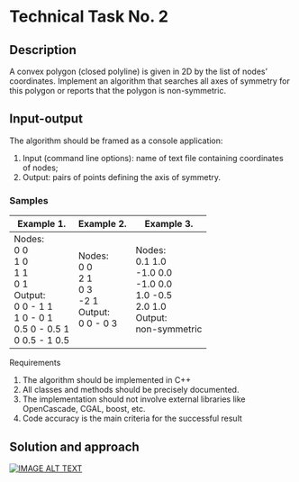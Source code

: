# Technical Task No. 2

## Description
A convex polygon (closed polyline) is given in 2D by the list of nodes’ coordinates.
Implement an algorithm that searches all axes of symmetry for this polygon or reports that
the polygon is non-symmetric.

## Input-output
The algorithm should be framed as a console application:
1. Input (command line options): name of text file containing coordinates of nodes;
2. Output: pairs of points defining the axis of symmetry.

### Samples


| Example 1.                                                                                                            | Example 2.                                                                 | Example 3.                                                                         |
|-----------------------------------------------------------------------------------------------------------------------|----------------------------------------------------------------------------|------------------------------------------------------------------------------------|
| Nodes:<br/> 0 0<br/>1 0<br/>1 1<br/>0 1<br/>Output: <br/>0 0 - 1 1<br/>1 0 - 0 1<br/> 0.5 0 - 0.5 1<br/>0 0.5 - 1 0.5 | Nodes:<br/> 0 0<br/> 2 1 <br/> 0 3 <br/> -2 1<br/> Output: <br/> 0 0 - 0 3 | Nodes:<br/>0.1 1.0 <br/>-1.0 0.0<br/>-1.0 0.0<br/>1.0 -0.5<br/>2.0 1.0<br/>Output:<br/>non-symmetric |


Requirements
1. The algorithm should be implemented in C++ 
2. All classes and methods should be precisely documented. 
3. The implementation should not involve external libraries like OpenCascade, CGAL, boost, etc.
4. Code accuracy is the main criteria for the successful result


## Solution and approach

[![IMAGE ALT TEXT](http://img.youtube.com/vi/PomEYPIrjMw/0.jpg)](http://www.youtube.com/watch?v=PomEYPIrjMw "Calculation of polygon's lines of symmetry")
